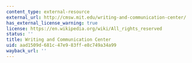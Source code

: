 ```yaml
---
content_type: external-resource
external_url: http://cmsw.mit.edu/writing-and-communication-center/
has_external_license_warning: true
license: https://en.wikipedia.org/wiki/All_rights_reserved
status: ''
title: Writing and Communication Center
uid: aad1509d-681c-47e9-83ff-e8c749a34a99
wayback_url: ''
---
```

